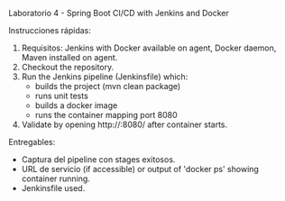 Laboratorio 4 - Spring Boot CI/CD with Jenkins and Docker

Instrucciones rápidas:
1. Requisitos: Jenkins with Docker available on agent, Docker daemon, Maven installed on agent.
2. Checkout the repository.
3. Run the Jenkins pipeline (Jenkinsfile) which:
   - builds the project (mvn clean package)
   - runs unit tests
   - builds a docker image
   - runs the container mapping port 8080
4. Validate by opening http://<jenkins-agent-host>:8080/ after container starts.

Entregables:
- Captura del pipeline con stages exitosos.
- URL de servicio (if accessible) or output of 'docker ps' showing container running.
- Jenkinsfile used.
